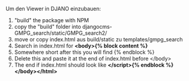 Um den Viewer in DJANO einzubauen:

1) "build" the package with NPM
2) copy the "build" folder into djangocms-GMPG_search/static/GMPG_search2/
3) move or copy index.html aus build/static zu templates/gmpg_search
4) Search in index.html for **\<body\>{% block content %}**
5) Somewhere short after this you will find {% endblock %} 
6) Delete this and paste it at the end of index.html before \</body\>
7) The end if index.html should look like **\</script\>{% endblock %}\</body\>\</html\>**